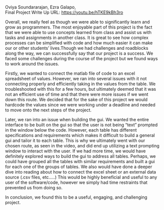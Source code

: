 Oviya Soundararajan, 
Ezra Galapo, 	
Final Project Write Up
URL:  https://youtu.be/hTKE9kBh3ro



Overall, we really feel as though we were able to significantly learn and grow as programmers. The most enjoyable part of this project is the fact that we were able to use concepts learned from class and assist us with tasks and assignments in another class. It is great to see how complex processes can be simplified with code and how much easier it can make our or other students’ lives.Though we had challenges and roadblocks along the way, we can successfully say that our project is a success. We faced some challenges during the course of the project but we found ways to work around the issues. 

Firstly, we wanted to connect the matlab file of code to an excel spreadsheet of values. However, we ran into several issues with it not connecting properly and efficiently taking in the values from the table. We troubleshooted with this for a few hours, but ultimately deemed that it was not an efficient use of time and that there were more issues if we went down this route. We decided that for the sake of this project we would hardcode the values since we were working under a deadline and needed to move onto the next steps of the project.


Later, we ran into an issue when building the gui. We wanted the entire interface to be built on the gui so that the user is not being “text” prompted in the window below the code. However, each table has different specifications and requirements which makes it difficult to build a general gui and tailor it to each table. This is why we ultimately went with our chosen route, as seen in the video, and did end up utilizing a text prompting window to interact with the user. 
If we had more time, we would have definitely explored ways to build the gui to address all tables. Perhaps, we could have grouped all the tables with similar requirements and built a gui for each one of the groups of tables. We also would have done a deeper dive into reading about how to connect the excel sheet or an external data source (.csv files, etc…..) This would be highly beneficial and useful to any user of the software/code, however we simply had time restraints that prevented us from doing so. 


In conclusion, we found this to be a useful, engaging, and challenging project.  
